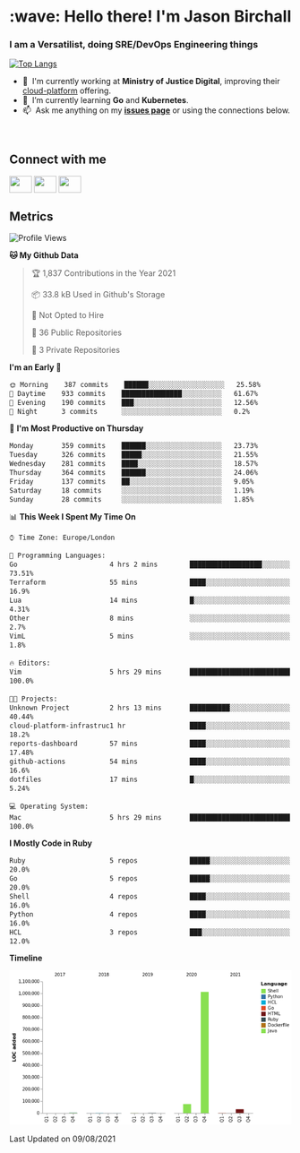 <h1 align="left" id="jason-title">:wave: Hello there! I'm Jason Birchall</h1>
<h3 align="left">I am a Versatilist, doing SRE/DevOps Engineering things</h3>

[![Top Langs](https://github-readme-stats.vercel.app/api?username=jasonBirchall&show_icons=true&count_private=true&include_all_commits=true&theme=gruvbox)](https://github.com/anuraghazra/github-readme-stats)

- :office: &nbsp;I'm currently working at **Ministry of Justice Digital**, improving their [cloud-platform](https://github.com/ministryofjustice/cloud-platform) offering.
- :seedling: &nbsp;I’m currently learning **Go** and **Kubernetes**.
- :mailbox: &nbsp;Ask me anything on my **[issues page]** or using the connections below.


<br>

<h2>Connect with me</h2>
<p>
<a href="https://twitter.com/jsonBirchall" target="blank"><img align="center" src="https://cdn.jsdelivr.net/npm/simple-icons@3.0.1/icons/twitter.svg" alt="" height="30" width="40" /></a>
<a href="https://keybase.io/json0" target="blank"><img align="center" src="https://cdn.jsdelivr.net/npm/simple-icons@3.0.1/icons/keybase.svg" alt="" height="30" width="40" /></a>
<a href="https://www.reddit.com/user/kakorate" target="blank"><img align="center" src="https://cdn.jsdelivr.net/npm/simple-icons@3.0.1/icons/reddit.svg" alt="" height="30" width="40" /></a>
</p>

<h2>Metrics</h2>

<!--START_SECTION:waka-->
![Profile Views](http://img.shields.io/badge/Profile%20Views-0-blue)

**🐱 My Github Data** 

> 🏆 1,837 Contributions in the Year 2021
 > 
> 📦 33.8 kB Used in Github's Storage 
 > 
> 🚫 Not Opted to Hire
 > 
> 📜 36 Public Repositories 
 > 
> 🔑 3 Private Repositories  
 > 
**I'm an Early 🐤** 

```text
🌞 Morning    387 commits    ██████░░░░░░░░░░░░░░░░░░░   25.58% 
🌆 Daytime    933 commits    ███████████████░░░░░░░░░░   61.67% 
🌃 Evening    190 commits    ███░░░░░░░░░░░░░░░░░░░░░░   12.56% 
🌙 Night      3 commits      ░░░░░░░░░░░░░░░░░░░░░░░░░   0.2%

```
📅 **I'm Most Productive on Thursday** 

```text
Monday       359 commits    ██████░░░░░░░░░░░░░░░░░░░   23.73% 
Tuesday      326 commits    █████░░░░░░░░░░░░░░░░░░░░   21.55% 
Wednesday    281 commits    ████░░░░░░░░░░░░░░░░░░░░░   18.57% 
Thursday     364 commits    ██████░░░░░░░░░░░░░░░░░░░   24.06% 
Friday       137 commits    ██░░░░░░░░░░░░░░░░░░░░░░░   9.05% 
Saturday     18 commits     ░░░░░░░░░░░░░░░░░░░░░░░░░   1.19% 
Sunday       28 commits     ░░░░░░░░░░░░░░░░░░░░░░░░░   1.85%

```


📊 **This Week I Spent My Time On** 

```text
⌚︎ Time Zone: Europe/London

💬 Programming Languages: 
Go                       4 hrs 2 mins        ██████████████████░░░░░░░   73.51% 
Terraform                55 mins             ████░░░░░░░░░░░░░░░░░░░░░   16.9% 
Lua                      14 mins             █░░░░░░░░░░░░░░░░░░░░░░░░   4.31% 
Other                    8 mins              ░░░░░░░░░░░░░░░░░░░░░░░░░   2.7% 
VimL                     5 mins              ░░░░░░░░░░░░░░░░░░░░░░░░░   1.8%

🔥 Editors: 
Vim                      5 hrs 29 mins       █████████████████████████   100.0%

🐱‍💻 Projects: 
Unknown Project          2 hrs 13 mins       ██████████░░░░░░░░░░░░░░░   40.44% 
cloud-platform-infrastruc1 hr                ████░░░░░░░░░░░░░░░░░░░░░   18.2% 
reports-dashboard        57 mins             ████░░░░░░░░░░░░░░░░░░░░░   17.48% 
github-actions           54 mins             ████░░░░░░░░░░░░░░░░░░░░░   16.6% 
dotfiles                 17 mins             █░░░░░░░░░░░░░░░░░░░░░░░░   5.24%

💻 Operating System: 
Mac                      5 hrs 29 mins       █████████████████████████   100.0%

```

**I Mostly Code in Ruby** 

```text
Ruby                     5 repos             █████░░░░░░░░░░░░░░░░░░░░   20.0% 
Go                       5 repos             █████░░░░░░░░░░░░░░░░░░░░   20.0% 
Shell                    4 repos             ████░░░░░░░░░░░░░░░░░░░░░   16.0% 
Python                   4 repos             ████░░░░░░░░░░░░░░░░░░░░░   16.0% 
HCL                      3 repos             ███░░░░░░░░░░░░░░░░░░░░░░   12.0%

```


**Timeline**

![Chart not found](https://raw.githubusercontent.com/jasonBirchall/jasonBirchall/main/charts/bar_graph.png) 


 Last Updated on 09/08/2021
<!--END_SECTION:waka-->

<!-- links -->

[issues page]: https://github.com/jasonBirchall/jasonBirchall/issues "jasonBirchall/issues"
